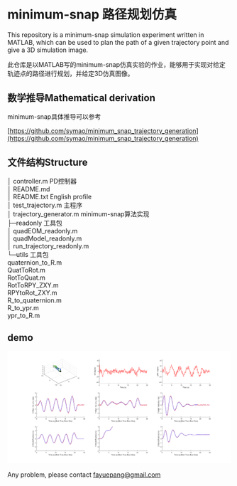 # minimum-snap 路径规划仿真

This repository is a minimum-snap simulation experiment written in MATLAB, which can be used to plan the path of a given trajectory point and give a 3D simulation image.

此仓库是以MATLAB写的minimum-snap仿真实验的作业，能够用于实现对给定轨迹点的路径进行规划，并给定3D仿真图像。

## 数学推导Mathematical derivation

minimum-snap具体推导可以参考

[https://github.com/symao/minimum_snap_trajectory_generation](https://github.com/symao/minimum_snap_trajectory_generation)

## 文件结构Structure

│  controller.m PD控制器  
│  README.md  
│  README.txt English profile  
│  test_trajectory.m 主程序  
│  trajectory_generator.m minimum-snap算法实现  
├─readonly 工具包  
│      quadEOM_readonly.m  
│      quadModel_readonly.m  
│      run_trajectory_readonly.m  
└─utils 工具包  
        quaternion_to_R.m  
        QuatToRot.m  
        RotToQuat.m  
        RotToRPY_ZXY.m  
        RPYtoRot_ZXY.m  
        R_to_quaternion.m  
        R_to_ypr.m  
        ypr_to_R.m      

## demo   

![](./utils/demo.png)

Any problem, please contact [fayuepang@gmail.com](mailto:fayuepang@gmail.com)